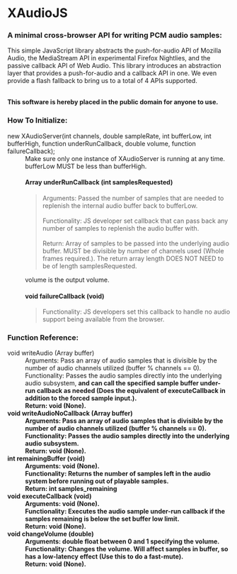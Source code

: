 <h1>XAudioJS</h1>
<h3>A minimal cross-browser API for writing PCM audio samples:</h3>
<p>This simple JavaScript library abstracts the push-for-audio API of Mozilla Audio, the MediaStream API in experimental Firefox Nightlies, and the passive callback API of Web Audio.
This library introduces an abstraction layer that provides a push-for-audio and a callback API in one. We even provide a flash fallback to bring us to a total of 4 APIs supported.</p>
<br>
<b>This software is hereby placed in the public domain for anyone to use.</b>
<br>
<h3>How To Initialize:</h3>
<dl>
	<dt>new XAudioServer(int channels, double sampleRate, int bufferLow, int bufferHigh, function underRunCallback, double volume, function failureCallback);</dt>
		<dd>Make sure only one instance of XAudioServer is running at any time.</dd>
		<dd>bufferLow MUST be less than bufferHigh.</dd>
		<dd>
			<h4>Array underRunCallback (int samplesRequested)</h4>
			<blockquote>
				Arguments: Passed the number of samples that are needed to replenish the internal audio buffer back to bufferLow.<br><br>
				Functionality: JS developer set callback that can pass back any number of samples to replenish the audio buffer with.<br><br>
				Return: Array of samples to be passed into the underlying audio buffer. MUST be divisible by number of channels used (Whole frames required.). The return array length DOES NOT NEED to be of length samplesRequested.
			</blockquote>
		</dd>
		<dd>volume is the output volume.</dd>
		<dd>
			<h4>void failureCallback (void)</h4>
			<blockquote>
				Functionality: JS developers set this callback to handle no audio support being available from the browser.
			</blockquote>
		</dd>
</dl>
<h3>Function Reference:</h3>
<dl>
	<dt>void writeAudio (Array buffer)</dt>
		<dd>Arguments: Pass an array of audio samples that is divisible by the number of audio channels utilized (buffer % channels == 0).</dd>
		<dd>Functionality: Passes the audio samples directly into the underlying audio subsystem, <b>and can call the specified sample buffer under-run callback as needed (Does the equivalent of executeCallback in addition to the forced sample input.)<b>.</dd>
		<dd>Return: void (None).</dd>
	<dt>void writeAudioNoCallback (Array buffer)</dt>
		<dd>Arguments: Pass an array of audio samples that is divisible by the number of audio channels utilized (buffer % channels == 0).</dd>
		<dd>Functionality: Passes the audio samples directly into the underlying audio subsystem.</dd>
		<dd>Return: void (None).</dd>
	<dt>int remainingBuffer (void)</dt>
		<dd>Arguments: void (None).</dd>
		<dd>Functionality: Returns the number of samples left in the audio system before running out of playable samples.</dd>
		<dd>Return: int samples_remaining</dd>
	<dt>void executeCallback (void)</dt>
		<dd>Arguments: void (None).</dd>
		<dd>Functionality: Executes the audio sample under-run callback if the samples remaining is below the set buffer low limit.</dd>
		<dd>Return: void (None).</dd>
	<dt>void changeVolume (double)</dt>
		<dd>Arguments: double float between 0 and 1 specifying the volume.</dd>
		<dd>Functionality: Changes the volume. Will affect samples in buffer, so has a low-latency effect (Use this to do a fast-mute).</dd>
		<dd>Return: void (None).</dd>
</dl>